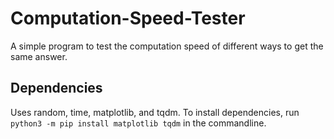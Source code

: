 # Computation-Speed-Tester
A simple program to test the computation speed of different ways to get the same answer.

## Dependencies
Uses random, time, matplotlib, and tqdm. To install dependencies, run `python3 -m pip install matplotlib tqdm` in the commandline.
